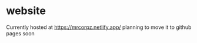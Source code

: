 # website
Currently hosted at https://mrcorpz.netlify.app/ planning to move it to github pages soon
